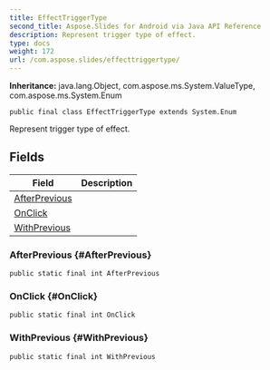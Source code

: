 ```yaml
---
title: EffectTriggerType
second_title: Aspose.Slides for Android via Java API Reference
description: Represent trigger type of effect.
type: docs
weight: 172
url: /com.aspose.slides/effecttriggertype/
---
```

**Inheritance:**
java.lang.Object, com.aspose.ms.System.ValueType, com.aspose.ms.System.Enum
```
public final class EffectTriggerType extends System.Enum
```

Represent trigger type of effect.
## Fields

| Field | Description |
| --- | --- |
| [AfterPrevious](#AfterPrevious) |  |
| [OnClick](#OnClick) |  |
| [WithPrevious](#WithPrevious) |  |
### AfterPrevious {#AfterPrevious}
```
public static final int AfterPrevious
```




### OnClick {#OnClick}
```
public static final int OnClick
```




### WithPrevious {#WithPrevious}
```
public static final int WithPrevious
```





